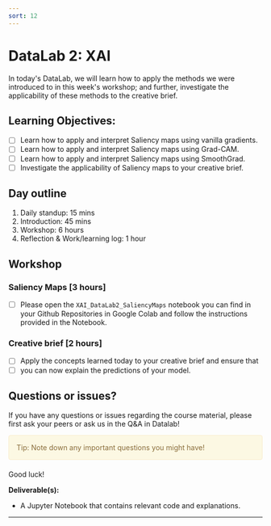 ```yaml
---
sort: 12
---
```



# DataLab 2: XAI

In today's DataLab, we will learn how to apply the methods we were introduced to in this week's workshop; and further, investigate the applicability of these methods to the creative brief.

## Learning Objectives:

- [ ] Learn how to apply and interpret Saliency maps using vanilla gradients.
- [ ] Learn how to apply and interpret Saliency maps using Grad-CAM.
- [ ] Learn how to apply and interpret Saliency maps using SmoothGrad.
- [ ] Investigate the applicability of Saliency maps to your creative brief.

## Day outline

1. Daily standup: 15 mins
2. Introduction: 45 mins
3. Workshop: 6 hours
5. Reflection & Work/learning log: 1 hour

## Workshop

### Saliency Maps [3 hours]
- [ ] Please open the ```XAI_DataLab2_SaliencyMaps``` notebook you can find in
your Github Repositories in Google Colab and follow the instructions 
provided in the Notebook.

### Creative brief [2 hours]

- [ ] Apply the concepts learned today to your creative brief and ensure that
- [ ] you can now explain the predictions of your model.

## Questions or issues?
If you have any questions or issues regarding the course material, please first ask your peers or ask us in the Q&A in Datalab!

<div style="padding: 15px; border: 1px solid transparent; border-color: transparent; margin-bottom: 20px; border-radius: 4px; color: #8a6d3b;; background-color: #fcf8e3; border-color: #faebcc;">
Tip: Note down any important questions you might have!
 </div>

Good luck!


__Deliverable(s):__

- A Jupyter Notebook that contains relevant code and explanations.

***
